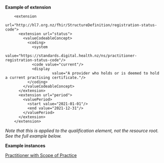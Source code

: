 
**Example of extension**

```
    <extension
               url="http://hl7.org.nz/fhir/StructureDefinition/registration-status-code">
      <extension url="status">
        <valueCodeableConcept>
          <coding>
            <system
                    value="https://standards.digital.health.nz/ns/practitioner-registration-status-code"/>
            <code value="current"/>
            <display
                     value="A provider who holds or is deemed to hold a current practising certificate."/>
          </coding>
        </valueCodeableConcept>
      </extension>
      <extension url="period">
        <valuePeriod>
          <start value="2021-01-01"/>
          <end value="2021-12-31"/>
        </valuePeriod>
      </extension>
    </extension>
```

_Note that this is applied to the qualification element, not the resource root. See the full example below._


**Example instances**

[Practitioner with Scope of Practice](Practitioner-practitioner-registration-status-code.html)
